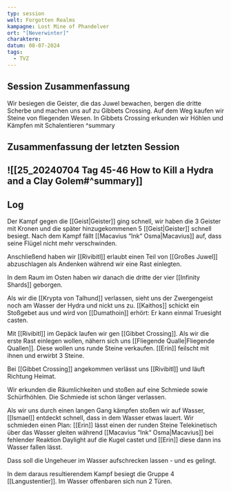 ```yaml
---
typ: session
welt: Forgotten Realms
kampagne: Lost Mine of Phandelver
ort: "[Neverwinter]"
charaktere: 
datum: 08-07-2024
tags:
  - TVZ
---
```

## Session Zusammenfassung

Wir besiegen die Geister, die das Juwel bewachen, bergen die dritte Scherbe und machen uns auf zu Gibbets Crossing. Auf dem Weg kaufen wir Steine von fliegenden Wesen. In Gibbets Crossing erkunden wir Höhlen und Kämpfen mit Schalentieren
^summary

## Zusammenfassung der letzten Session

![[25_20240704 Tag 45-46 How to Kill a Hydra and a Clay Golem#^summary]]
---

## Log

Der Kampf gegen die [[Geist|Geister]] ging schnell, wir haben die 3 Geister mit Kronen und die später hinzugekommenen 5 [[Geist|Geister]] schnell besiegt. Nach dem Kampf fällt [[Macavius “Ink“ Osma|Macavius]] auf, dass seine Flügel nicht mehr verschwinden.

Anschließend haben wir [[Rivibitl]] erlaubt einen Teil von [[Großes Juwel]] abzuschlagen als Andenken während wir eine Rast einlegten.

In dem Raum im Osten haben wir danach die dritte der vier [[Infinity Shards]] geborgen.

Als wir die [[Krypta von Talhund]] verlassen, sieht uns der Zwergengeist noch am Wasser der Hydra und nickt uns zu. [[Kaithos]] schickt ein Stoßgebet aus und wird von [[Dumathoin]] erhört: Er kann einmal Truesight casten.

Mit [[Rivibitl]] im Gepäck laufen wir gen [[Gibbet Crossing]]. Als wir die erste Rast einlegen wollen, nähern sich uns [[Fliegende Qualle|Fliegende Quallen]]. Diese wollen uns runde Steine verkaufen. [[Erin]] feilscht mit ihnen und erwirbt 3 Steine.

Bei [[Gibbet Crossing]] angekommen verlässt uns [[Rivibitl]] und läuft Richtung Heimat.

Wir erkunden die Räumlichkeiten und stoßen auf eine Schmiede sowie Schürfhöhlen. Die Schmiede ist schon länger verlassen.

Als wir uns durch einen langen Gang kämpfen stoßen wir auf Wasser, [[Ismael]] entdeckt schnell, dass in dem Wasser etwas lauert. Wir schmieden einen Plan: [[Erin]] lässt einen der runden Steine Telekinetisch über das Wasser gleiten während [[Macavius “Ink“ Osma|Macavius]] bei fehlender Reaktion Daylight auf die Kugel castet und [[Erin]] diese dann ins Wasser fallen lässt.

Dass soll die Ungeheuer im Wasser aufschrecken lassen - und es gelingt.

In dem daraus resultierendem Kampf besiegt die Gruppe 4 [[Langustentier]]. Im Wasser offenbaren sich nun 2 Türen.